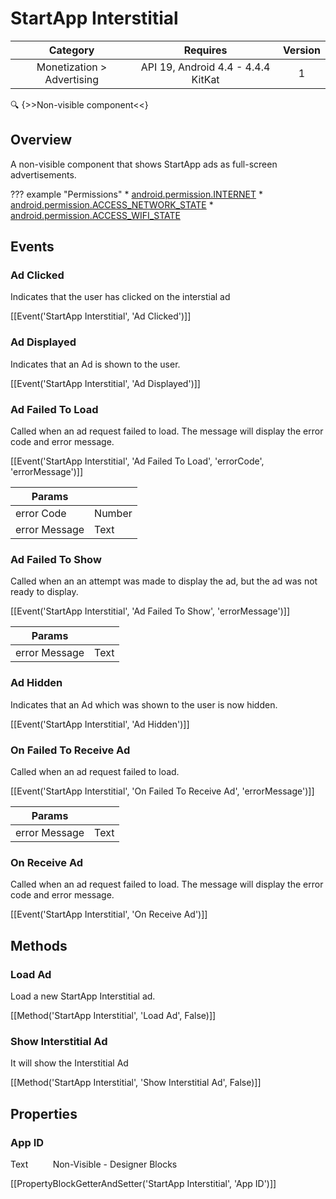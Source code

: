 # StartApp Interstitial

| Category | Requires | Version |
|:--------:|:-------:|:--------:|
|Monetization > Advertising|API 19, Android 4.4 - 4.4.4 KitKat|1|

:mag: {>>Non-visible component<<}

## Overview

A non-visible component that shows StartApp ads as full-screen advertisements.

??? example "Permissions"
    * [android.permission.INTERNET](https://developer.android.com/reference/android/Manifest.permission.html#android.permission.INTERNET)
    * [android.permission.ACCESS_NETWORK_STATE](https://developer.android.com/reference/android/Manifest.permission.html#android.permission.ACCESS_NETWORK_STATE)
    * [android.permission.ACCESS_WIFI_STATE](https://developer.android.com/reference/android/Manifest.permission.html#android.permission.ACCESS_WIFI_STATE)


## Events

### Ad Clicked

Indicates that the user has clicked on the interstial ad

[[Event('StartApp Interstitial', 'Ad Clicked')]]

### Ad Displayed

Indicates that an Ad is shown to the user.

[[Event('StartApp Interstitial', 'Ad Displayed')]]

### Ad Failed To Load

Called when an ad request failed to load. The message will display the error code and error message.

[[Event('StartApp Interstitial', 'Ad Failed To Load', 'errorCode', 'errorMessage')]]

| Params | []() |
|--------|------|
|error Code|<span class="chip chip-number">Number</span>|
|error Message|<span class="chip chip-text">Text</span>|


### Ad Failed To Show

Called when an an attempt was made to display the ad, but the ad was not ready to display.

[[Event('StartApp Interstitial', 'Ad Failed To Show', 'errorMessage')]]

| Params | []() |
|--------|------|
|error Message|<span class="chip chip-text">Text</span>|


### Ad Hidden

Indicates that an Ad which was shown to the user is now hidden.

[[Event('StartApp Interstitial', 'Ad Hidden')]]

### On Failed To Receive Ad

Called when an ad request failed to load.

[[Event('StartApp Interstitial', 'On Failed To Receive Ad', 'errorMessage')]]

| Params | []() |
|--------|------|
|error Message|<span class="chip chip-text">Text</span>|


### On Receive Ad

Called when an ad request failed to load. The message will display the error code and error message.

[[Event('StartApp Interstitial', 'On Receive Ad')]]

## Methods

### Load Ad

Load a new StartApp Interstitial ad.

[[Method('StartApp Interstitial', 'Load Ad', False)]]

### Show Interstitial Ad

It will show the Interstitial Ad

[[Method('StartApp Interstitial', 'Show Interstitial Ad', False)]]

## Properties

### App ID

<span class="chip chip-text">Text</span>&nbsp;&nbsp;&nbsp;&nbsp;&nbsp;&nbsp;&nbsp;&nbsp;&nbsp;&nbsp;<span class="chip chip-rw">Non-Visible</span> - <span class="chip chip-bd">Designer</span> <span class="chip chip-bd">Blocks</span> 

[[PropertyBlockGetterAndSetter('StartApp Interstitial', 'App ID')]]